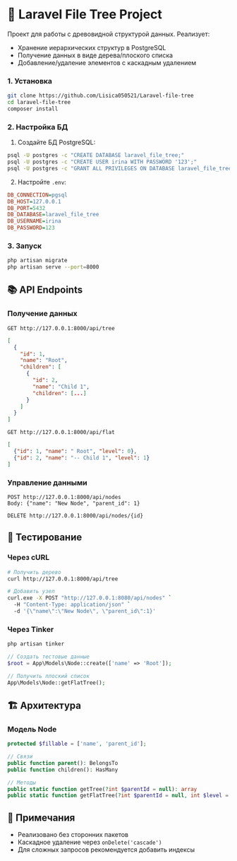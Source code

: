 # 🌳 Laravel File Tree Project

Проект для работы с древовидной структурой данных. Реализует:
- Хранение иерархических структур в PostgreSQL
- Получение данных в виде дерева/плоского списка
- Добавление/удаление элементов с каскадным удалением

### 1. Установка
```bash
git clone https://github.com/Lisica050521/Laravel-file-tree
cd laravel-file-tree
composer install
```

### 2. Настройка БД
1. Создайте БД PostgreSQL:
```bash
psql -U postgres -c "CREATE DATABASE laravel_file_tree;"
psql -U postgres -c "CREATE USER irina WITH PASSWORD '123';"
psql -U postgres -c "GRANT ALL PRIVILEGES ON DATABASE laravel_file_tree TO irina;"
```

2. Настройте `.env`:
```ini
DB_CONNECTION=pgsql
DB_HOST=127.0.0.1
DB_PORT=5432
DB_DATABASE=laravel_file_tree
DB_USERNAME=irina
DB_PASSWORD=123
```

### 3. Запуск
```bash
php artisan migrate
php artisan serve --port=8000
```

## 📚 API Endpoints

### Получение данных
```http
GET http://127.0.0.1:8000/api/tree
```
```json
[
  {
    "id": 1,
    "name": "Root",
    "children": [
      {
        "id": 2,
        "name": "Child 1",
        "children": [...]
      }
    ]
  }
]
```

```http
GET http://127.0.0.1:8000/api/flat
```
```json
[
  {"id": 1, "name": " Root", "level": 0},
  {"id": 2, "name": "-- Child 1", "level": 1}
]
```

### Управление данными
```http
POST http://127.0.0.1:8000/api/nodes
Body: {"name": "New Node", "parent_id": 1}

DELETE http://127.0.0.1:8000/api/nodes/{id}
```

## 🧪 Тестирование

### Через cURL
```bash
# Получить дерево
curl http://127.0.0.1:8000/api/tree

# Добавить узел
curl.exe -X POST "http://127.0.0.1:8080/api/nodes" `
  -H "Content-Type: application/json" `
  -d '{\"name\":\"New Node\", \"parent_id\":1}'
```

### Через Tinker
```bash
php artisan tinker
```
```php
// Создать тестовые данные
$root = App\Models\Node::create(['name' => 'Root']);

// Получить плоский список
App\Models\Node::getFlatTree();
```

## 🏗 Архитектура

### Модель Node
```php
protected $fillable = ['name', 'parent_id'];

// Связи
public function parent(): BelongsTo
public function children(): HasMany

// Методы
public static function getTree(?int $parentId = null): array
public static function getFlatTree(?int $parentId = null, int $level = 0): array
```

## 📝 Примечания
- Реализовано без сторонних пакетов
- Каскадное удаление через `onDelete('cascade')`
- Для сложных запросов рекомендуется добавить индексы
